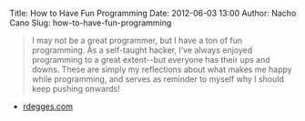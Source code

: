 Title: How to Have Fun Programming
Date: 2012-06-03 13:00
Author: Nacho Cano
Slug: how-to-have-fun-programming

> I may not be a great programmer, but I have a ton of fun programming.
> As a self-taught hacker, I’ve always enjoyed programming to a great
> extent--but everyone has their ups and downs. These are simply my
> reflections about what makes me happy while programming, and serves as
> reminder to myself why I should keep pushing onwards!

- [rdegges.com][]

  [rdegges.com]: http://rdegges.com/how-to-have-fun-programming
    "How to Have Fun Programming"
